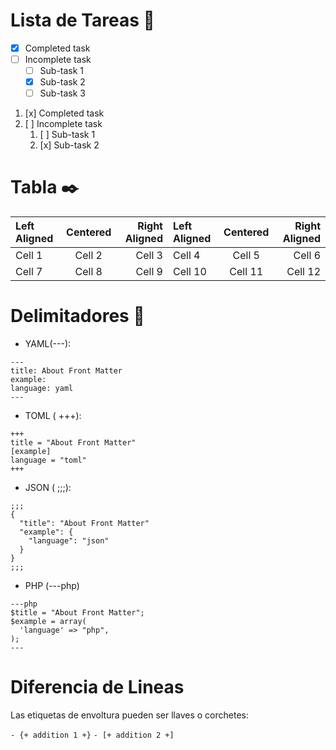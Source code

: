 # Lista de Tareas  📝

- [x] Completed task
- [ ] Incomplete task
  - [ ] Sub-task 1
  - [x] Sub-task 2
  - [ ] Sub-task 3

1. [x] Completed task
1. [ ] Incomplete task
   1. [ ] Sub-task 1
   1. [x] Sub-task 2

# Tabla ✒️

| Left Aligned | Centered | Right Aligned | Left Aligned | Centered | Right Aligned |
| :---         | :---:    | ---:          | :----------- | :------: | ------------: |
| Cell 1       | Cell 2   | Cell 3        | Cell 4       | Cell 5   | Cell 6        |
| Cell 7       | Cell 8   | Cell 9        | Cell 10      | Cell 11  | Cell 12       |


# Delimitadores :page_facing_up:
* YAML(---):
```
---
title: About Front Matter
example:
language: yaml
---
```
* TOML ( +++):

```
+++
title = "About Front Matter"
[example]
language = "toml"
+++
```

* JSON ( ;;;):

```
;;;
{
  "title": "About Front Matter"
  "example": {
    "language": "json"
  }
}
;;;
```

* PHP (---php)

```
---php
$title = "About Front Matter";
$example = array(
  'language' => "php",
);
---
```

# Diferencia de Lineas 

Las etiquetas de envoltura pueden ser llaves o corchetes:

`- {+ addition 1 +}`
`- [+ addition 2 +]`



